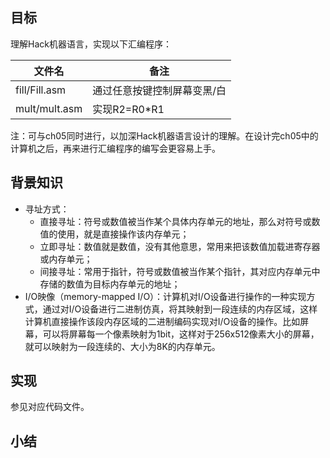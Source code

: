 

## 目标

理解Hack机器语言，实现以下汇编程序：

| 文件名  | 备注 |
| ----- | ----- |
| fill/Fill.asm | 通过任意按键控制屏幕变黑/白 |
| mult/mult.asm | 实现R2=R0*R1 |

注：可与ch05同时进行，以加深Hack机器语言设计的理解。在设计完ch05中的计算机之后，再来进行汇编程序的编写会更容易上手。


## 背景知识

+ 寻址方式：
	- 直接寻址：符号或数值被当作某个具体内存单元的地址，那么对符号或数值的使用，就是直接操作该内存单元；
	- 立即寻址：数值就是数值，没有其他意思，常用来把该数值加载进寄存器或内存单元；
	- 间接寻址：常用于指针，符号或数值被当作某个指针，其对应内存单元中存储的数值为目标内存单元的地址；
+ I/O映像（memory-mapped I/O）：计算机对I/O设备进行操作的一种实现方式，通过对I/O设备进行二进制仿真，将其映射到一段连续的内存区域，这样计算机直接操作该段内存区域的二进制编码实现对I/O设备的操作。比如屏幕，可以将屏幕每一个像素映射为1bit，这样对于256x512像素大小的屏幕，就可以映射为一段连续的、大小为8K的内存单元。


## 实现

参见对应代码文件。


## 小结

